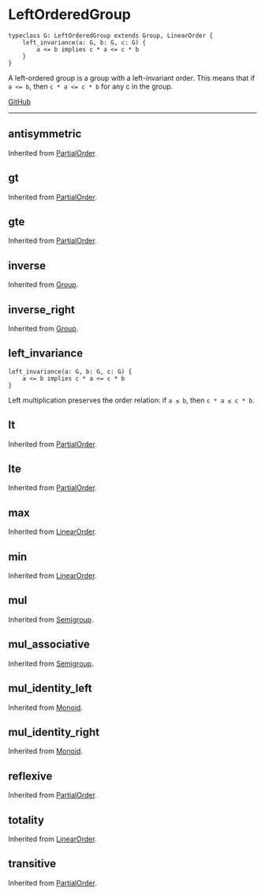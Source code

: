# LeftOrderedGroup

```acorn
typeclass G: LeftOrderedGroup extends Group, LinearOrder {
    left_invariance(a: G, b: G, c: G) {
        a <= b implies c * a <= c * b
    }
}
```

A left-ordered group is a group with a left-invariant order.
This means that if `a <= b`, then `c * a <= c * b` for any c in the group.

[GitHub](https://github.com/acornprover/acornlib/blob/master/src/ordered_group.ac)

---
## antisymmetric
Inherited from [PartialOrder](../PartialOrder/#antisymmetric).
## gt
Inherited from [PartialOrder](../PartialOrder/#gt).
## gte
Inherited from [PartialOrder](../PartialOrder/#gte).
## inverse
Inherited from [Group](../Group/#inverse).
## inverse_right
Inherited from [Group](../Group/#inverse_right).
## left_invariance

```acorn
left_invariance(a: G, b: G, c: G) {
    a <= b implies c * a <= c * b
}
```

Left multiplication preserves the order relation: if `a ≤ b`, then `c * a ≤ c * b`.
## lt
Inherited from [PartialOrder](../PartialOrder/#lt).
## lte
Inherited from [PartialOrder](../PartialOrder/#lte).
## max
Inherited from [LinearOrder](../LinearOrder/#max).
## min
Inherited from [LinearOrder](../LinearOrder/#min).
## mul
Inherited from [Semigroup](../Semigroup/#mul).
## mul_associative
Inherited from [Semigroup](../Semigroup/#mul_associative).
## mul_identity_left
Inherited from [Monoid](../Monoid/#mul_identity_left).
## mul_identity_right
Inherited from [Monoid](../Monoid/#mul_identity_right).
## reflexive
Inherited from [PartialOrder](../PartialOrder/#reflexive).
## totality
Inherited from [LinearOrder](../LinearOrder/#totality).
## transitive
Inherited from [PartialOrder](../PartialOrder/#transitive).
